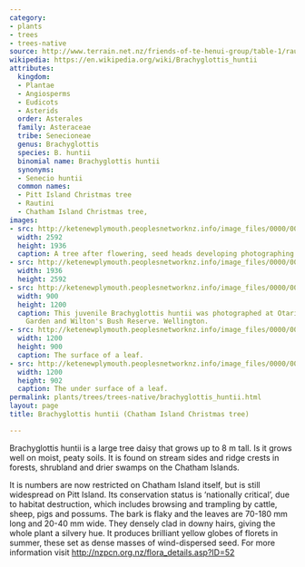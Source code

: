 ```yaml
---
category:
- plants
- trees
- trees-native
source: http://www.terrain.net.nz/friends-of-te-henui-group/table-1/rautini-chatham-island-christmas-tree-brachyglottis-huntii.html
wikipedia: https://en.wikipedia.org/wiki/Brachyglottis_huntii
attributes:
  kingdom:
  - Plantae
  - Angiosperms
  - Eudicots
  - Asterids
  order: Asterales
  family: Asteraceae
  tribe: Senecioneae
  genus: Brachyglottis
  species: B. huntii
  binomial name: Brachyglottis huntii
  synonyms:
  - Senecio huntii
  common names:
  - Pitt Island Christmas tree
  - Rautini
  - Chatham Island Christmas tree,
images:
- src: http://ketenewplymouth.peoplesnetworknz.info/image_files/0000/0011/4993/1-Brachyglottis_huntii_.JPG
  width: 2592
  height: 1936
  caption: A tree after flowering, seed heads developing photographing early March.
- src: http://ketenewplymouth.peoplesnetworknz.info/image_files/0000/0011/4998/1-Brachyglottis_huntii-001.JPG
  width: 1936
  height: 2592
- src: http://ketenewplymouth.peoplesnetworknz.info/image_files/0000/0003/1699/Brachyglottis_huntii__Rautini-001.JPG
  width: 900
  height: 1200
  caption: This juvenile Brachyglottis huntii was photographed at Otari Native Botanic
    Garden and Wilton's Bush Reserve. Wellington.
- src: http://ketenewplymouth.peoplesnetworknz.info/image_files/0000/0003/1704/Brachyglottis_huntii__Rautini-002.JPG
  width: 1200
  height: 900
  caption: The surface of a leaf.
- src: http://ketenewplymouth.peoplesnetworknz.info/image_files/0000/0003/1709/Brachyglottis_huntii__Rautini-003.JPG
  width: 1200
  height: 902
  caption: The under surface of a leaf.
permalink: plants/trees/trees-native/brachyglottis_huntii.html
layout: page
title: Brachyglottis huntii (Chatham Island Christmas tree)

---
```

Brachyglottis huntii is a large tree daisy that grows up to 8 m tall. Is it grows well on moist, peaty soils. It is found on stream sides and ridge crests in forests, shrubland and drier swamps on the Chatham Islands.

It is numbers are now restricted on Chatham Island itself, but is still widespread on Pitt Island. Its conservation status is ‘nationally critical’, due to habitat destruction, which includes browsing and trampling by cattle, sheep, pigs and possums.
The bark is flaky and the leaves are 70-180 mm long and 20-40 mm wide. They densely clad in downy hairs, giving the whole plant a silvery hue.
It produces brilliant yellow globes of florets in summer, these set as dense masses of wind-dispersed seed.
For more information visit <a style="font-size: 1em;" href="http://nzpcn.org.nz/flora_details.asp?ID=52">http://nzpcn.org.nz/flora_details.asp?ID=52</a>
